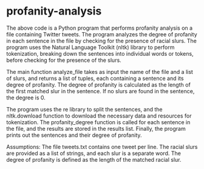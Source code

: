 # profanity-analysis
The above code is a Python program that performs profanity analysis on a file containing Twitter tweets. The program analyzes the degree of profanity in each sentence in the file by checking for the presence of racial slurs. The program uses the Natural Language Toolkit (nltk) library to perform tokenization, breaking down the sentences into individual words or tokens, before checking for the presence of the slurs.

The main function analyze_file takes as input the name of the file and a list of slurs, and returns a list of tuples, each containing a sentence and its degree of profanity. The degree of profanity is calculated as the length of the first matched slur in the sentence. If no slurs are found in the sentence, the degree is 0.

The program uses the re library to split the sentences, and the nltk.download function to download the necessary data and resources for tokenization. The profanity_degree function is called for each sentence in the file, and the results are stored in the results list. Finally, the program prints out the sentences and their degree of profanity.


Assumptions:
The file tweets.txt contains one tweet per line.
The racial slurs are provided as a list of strings, and each slur is a separate word.
The degree of profanity is defined as the length of the matched racial slur.
